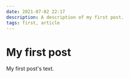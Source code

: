 ```yaml
---
date: 2021-07-02 22:17
description: A description of my first post.
tags: first, article
---
```

# My first post

My first post's text.